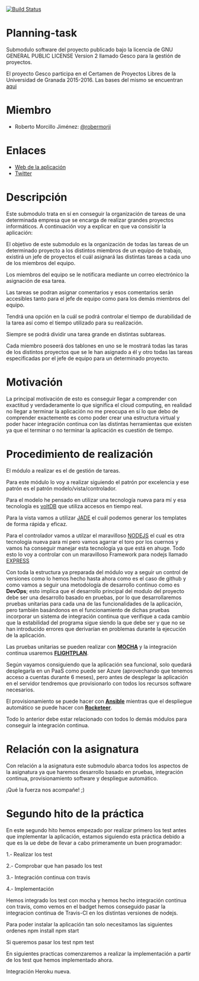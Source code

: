 [![Build Status](https://travis-ci.org/robermorji/Planning-task.svg?branch=master)](https://travis-ci.org/robermorji/Planning-task)


# Planning-task
Submodulo software del proyecto publicado bajo la licencia de GNU GENERAL PUBLIC LICENSE Version 2 llamado Gesco para la gestión de proyectos.

El proyecto Gesco participa en el Certamen de Proyectos Libres de la Universidad de Granada 2015-2016. Las bases del mismo se encuentran [aqui](href="https://docs.google.com/document/d/16UsdUV_XXuPUh-Imz4PSgh-2ES_YaAJpZ8fNrbTVpMA/edit")

# Miembro
 - Roberto Morcillo Jiménez: [@robermorji](https://github.com/robermorji)

# Enlaces
- [Web de la aplicación](http://gescosolution.github.io/Gesco/)
- [Twitter](https://twitter.com/gescosolutionCC) 

# Descripción

Este submodulo trata en sí en conseguir la organización de tareas de una determinada empresa que se encarga de realizar grandes proyectos informáticos. A continuación voy a explicar en que va consisitir la aplicación:

El objetivo de este submodulo es la organización de todas las tareas de un determinado proyecto a los distintos miembros de un equipo de trabajo, existirá un jefe de proyectos el cuál asignará las distintas tareas a cada uno de los miembros del equipo. 

Los miembros del equipo se le notificara mediante un correo electrónico la asignación de esa tarea. 

Las tareas se podran asignar comentarios y esos comentarios serán accesibles tanto para el jefe de equipo como para los demás miembros del equipo.

Tendrá una opción en la cuál se podrá controlar el tiempo de durabilidad de la tarea así como el tiempo utilizado para su realización.

Siempre se podrá dividir una tarea grande en distintas subtareas.

Cada miembro poseerá dos tablones en uno se le mostrará todas las taras de los distintos proyectos que se le han asignado a él y otro todas las tareas especificadas por el jefe de equipo para un determinado proyecto.

# Motivación
La principal motivación de esto es conseguir llegar a comprender con exactitud y verdaderamente lo que significa el cloud computing, en realidad no llegar a terminar la aplicación no me preocupa en sí lo que debo de comprender exactemente es como poder crear una estructura virtual y poder hacer integración continua con las distintas herramientas que existen ya que el terminar o no terminar la aplicación es cuestión de tiempo. 

# Procedimiento de realización
El módulo a realizar es el de gestión de tareas.

Para este módulo lo voy a realizar siguiendo el patrón por excelencia y ese patrón es el patrón modelo/vista/controlador.

Para el modelo he pensado en utilizar una tecnología nueva para mí y esa tecnología es [voltDB](https://voltdb.com/) que utiliza accesos en tiempo real.

Para la vista vamos a utilizar [JADE](http://jade-lang.com/) el cuál podemos generar  los templates de forma rápida y eficaz.

Para el controlador vamos a utilzar el maravilloso [NODEJS](https://nodejs.org/en/) el cual es otra tecnología nueva para mí pero vamos agarrar el toro por los cuernos y vamos ha conseguir manejar esta tecnología ya que está en ahuge.
Todo esto lo voy a controlar con un maravilloso Framework para nodejs llamado [EXPRESS](http://expressjs.com/es/)

Con toda la estructura ya preparada del módulo voy a seguir un control de versiones como lo hemos hecho hasta ahora como es el caso de github y como vamos  a seguir una metodología de desarrollo continuo como es **DevOps**; esto implica que el desarrollo principal del modulo del proyecto debe ser una desarrollo basado en pruebas, por lo que desarrollaremos pruebas unitarias para cada una de las funcionalidades de la aplicación, pero también basándonos en el funcionamiento de dichas pruebas incorporar un sistema de integración continua que verifique a cada cambio que la estabilidad del programa sigue siendo la que debe ser y que no se han introducido errores que derivarían en problemas durante la ejecución de la aplicación.

Las pruebas unitarias se pueden realizar con **[MOCHA](https://mochajs.org/)** y la integración continua usaremos **[FLIGHTPLAN](https://www.npmjs.com/package/flightplan)**.

Según vayamos consiguiendo que la aplicación sea funcional, solo quedará desplegarla en un PaaS como puede ser Azure (aprovechando que tenemos acceso a cuentas durante 6 meses), pero antes de desplegar la aplicación en el servidor tendremos que provisionarlo con todos los recursos software necesarios. 

El provisionamiento se puede hacer con **[Ansible](https://github.com/ansible/ansible)** mientras que el despliegue automático se puede hacer con **[Rocketeer](https://github.com/rocketeers/rocketeer)**.

Todo lo anterior debe estar relacionado con todos lo demás módulos para conseguir la integración continua.

# Relación con la asignatura
Con  relación a la asignatura  este submodulo abarca todos los aspectos de la asignatura ya que  haremos desarrollo basado en pruebas, integración continua, provisionamiento software y despliegue automático.

¡Qué la fuerza nos acompañe! ;)

# Segundo hito de la práctica

En este segundo hito hemos empezado por realizar primero los test antes que implementar la aplicación, estamos siguiendo esta práctica debido 
a que es la ue debe de llevar a cabo primeramente un buen programador:
	
1.- Realizar los test

2.- Comprobar que han pasado los test

3.- Integración continua con travis

4.- Implementación

Hemos integrado los test con mocha y hemos hecho integración continua con travis, como vemos en el badget hemos conseguido 
pasar la integracion continua de Travis-CI  en los distintas versiones de nodejs.

Para poder instalar la aplicación tan solo necesitamos las siguientes ordenes
		npm install 
		npm start

Si queremos pasar los test
		npm test
	
En siguientes practicas comenzaremos a realizar la implementación a partir de los test que hemos implementado ahora.

Integración Heroku nueva.





